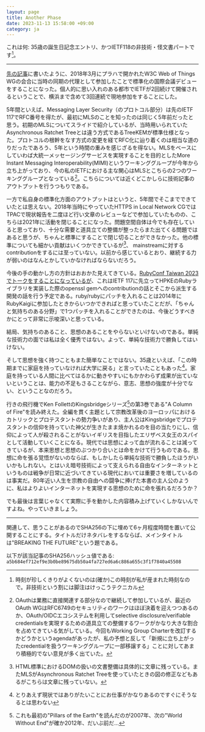 ```yaml
---
layout: page
title: Another Phase
date: 2023-11-13 15:58:00 +09:00
category: ja
---
```


これは何: 35歳の誕生日記念エントリ、かつIETF118の非技術・怪文書パートです[^0]。

----

[先の記事](/ja/blue-orb.html)に書いたように、2018年3月にプラハで開かれたW3C Web of Things WGの会合に当時の同期の代理として参加したことで標準化の国際会議デビューをすることになった。個人的に思い入れのある都市でIETFが2回続けて開催されるということで、横浜まで含めて3回連続で現地参加をすることにした。

5年間といえば、Messaging Layer Security（のプロトコル部分）は先のIETF 117でRFC番号を得たが、最初にMLSのことを知ったのは同じく5年前だったと思う。初期のMLSについてスライドで紹介しているが、当時用いられていたAsynchronous Ratchet Treeとは違う方式であるTreeKEMが標準仕様となった。プロトコルの根幹をなす方式の変更を経てRFC化に辿り着くのは相当な道のりだったであろう、5年という時間の重みを感じざるを得ない。MLSをベースにしていわば大統一メッセージングサービスを実現することを目的としたMore Instant Messaging Interoperability(MIMI)というワーキンググループが今年から立ち上がっており、今の私のIETFにおける主な関心はMLSとこちらの2つのワーキンググループとなっている[^1]。こちらについては近くどこかしらに技術記事のアウトプットを行うつもりである。

一方で私自身の標準化方面のアウトプットはというと、5年間でそこまでできていたとは思えない。2018年当時にやっていたHTTPS in Local Network CGではTPACで現状報告を二度ほど行い文章のレビューなどで参加していたものの、こちらは2021年に活動を閉じることになった。問題空間自体は今でも存在していると思っており、十分な需要と道具立ての整備が整ったらまた出てくる問題ではあると思うが、ちゃんと標準にすることで閉じ切ることができなかった。他の標準についても細かい貢献はいくつかできているが[^2]、 mainstreamに対するcontributionをするには至っていない。以前から感じているとおり、継続する力が弱いのはなんとかしていかなければならないだろう。

今後の手の動かし方の方針はおおかた見えてきている。[RubyConf Taiwan 2023でトークをすることになっているが](https://2023.rubyconf.tw/)、これはIETF 117に先立ってHPKEのRubyライブラリを実装した際のopenssl gemへのcontributionの話とそこから派生する開発の話を行う予定である。ruby/rubyにパッチを入れることは2014年にRubyKaigiに参加したときからいつかできればと思っていたことだが、「ちゃんと気持ちのある分野」で1つパッチを入れることができたのは、今後どうすべきかにとって非常に示唆深いと思っている。

結局、気持ちのあること、思想のあることをやらないといけないのである。単純な技術力の面では私は全く優秀ではない。よって、単純な技術力で勝負してはいけない。

そして思想を強く持つこともまた簡単なことではない。35歳といえば、「この時期までに家庭を持っていなければ大学に戻る」と言っていたこともあった[^3]。家庭を持っている人間に比べてはるかに動きやすいにもかかわらず成果が出ていないということは、能力の不足もさることながら、意志、思想の強度が十分でない、ということなのだろう。

行きの飛行機でKen FollettのKingsbridgeシリーズ[^4]の第3巻である"A Column of Fire"を読み終えた。全編を貫く主題として宗教改革後のヨーロッパにおけるカトリックとプロテスタントの勢力争いがあり、主人公はKingsbridgeでプロテスタントの信仰を持っていた神父が生きたまま焼かれるのを目の当たりにし、信仰によって人が殺されることがないイギリスを目指したエリザベス女王のスパイとして活動していくことになる。現代では思想によって血が流れることは減ってきているが、本来思想と思想のぶつかり合いとは命をかけて行うものである。思想に命を張る覚悟がないのならば、もしかしたら単純な技術で勝負したほうがいいかもしれない。とはいえ暗号技術によって支えられる自由なインターネットというものは戦争が日常に近づいてきている現代においては重要さを増しているのは事実だ。80年近い人生を宗教の自由への闘争に捧げた本書の主人公のように、私はよりよいインターネットを実現する思想のために命を張れるだろうか？

でも最後は言葉じゃなくて実際に手を動かした内容積み上げていくしかないんですよね。やっていきましょう。

----

関連して、思うことがあるのでSHA256の下に埋めて6ヶ月程度時間を置いて公開することにする。タイトルだけネタバレをするならば、メインタイトルは"BREAKING THE FUTURE"という題である。

以下が該当記事のSHA256ハッシュ値である: `a5b684ef712ef9e3b0be89675db50a4fa727ed6a6c886a655c3f1f7840a45508`

[^0]: 時刻が珍しくきりがよくないのは(確か)この時刻が私が産まれた時刻なので。非技術という割には脚注はけっこうテクニカル
[^1]: OAuthは業務に直接関連する部分なので継続して参加しているが、最近のOAuth WGはRFC6749のセキュリティのワークはほぼ決着を迎えつつあるのか、OAuth/OIDCエコシステムを利用してselective disclosure/verifiable credentialsを実現するための道具立ての整備するワークがかなり大きな割合を占めてきている気がしている。今回もWorking Group Charterを改訂するかどうかというagendaがあったが、私の予想と反して「新規に立ち上がったcredentialを扱うワーキンググループに一部移譲する」ことに対してあまり積極的でない意見が多く出ていた。
[^2]: HTML標準におけるDOMの扱いの文書整備は具体的に文章に残っている。またMLSがAsynchronous Ratchet Treeを使っていたときの図の修正などもあるがこちらは文章に残っていない。
[^3]: とりあえず現状ではありがたいことにお仕事がかなりあるのですぐにそうなるとは思わない
[^4]: これも最初の"Pillars of the Earth"を読んだのが2007年、次の"World Without End"が確か2012年、だいぶ前だ…
